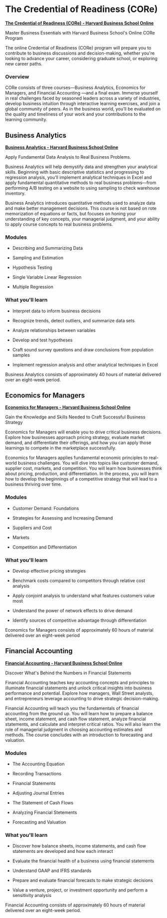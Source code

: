 # The Credential of Readiness (CORe)

**[The Credential of Readiness (CORe) - Harvard Business School Online](https://online.hbs.edu/courses/core/ "Program Description")**

Master Business Essentials with Harvard Business School's Online CORe Program

The online Credential of Readiness (CORe) program will prepare you to contribute to business discussions and decision-making, whether you're looking to advance your career, considering graduate school, or exploring new career paths.

### Overview

CORe consists of three courses—Business Analytics, Economics for Managers, and Financial Accounting —and a final exam. Immerse yourself in real challenges faced by seasoned leaders across a variety of industries, develop business intuition through interactive learning exercises, and join a global community of peers. As in the business world, you’ll be evaluated on the quality and timeliness of your work and your contributions to the learning community.

## Business Analytics

**[Business Analytics - Harvard Business School Online](https://online.hbs.edu/courses/business-analytics/ "Program Description")**

Apply Fundamental Data Analysis to Real Business Problems.

Business Analytics will help demystify data and strengthen your analytical skills. Beginning with basic descriptive statistics and progressing to regression analysis, you’ll implement analytical techniques in Excel and apply fundamental quantitative methods to real business problems—from performing A/B testing on a website to using sampling to check warehouse inventory.

Business Analytics introduces quantitative methods used to analyze data and make better management decisions. This course is not based on rote memorization of equations or facts, but focuses on honing your understanding of key concepts, your managerial judgment, and your ability to apply course concepts to real business problems.

### Modules

  - Describing and Summarizing Data
  
  - Sampling and Estimation
  
  - Hypothesis Testing
  
  - Single Variable Linear Regression
  
  - Multiple Regression

### What you'll learn

  - Interpret data to inform business decisions
  
  - Recognize trends, detect outliers, and summarize data sets
  
  - Analyze relationships between variables
  
  - Develop and test hypotheses
  
  - Craft sound survey questions and draw conclusions from population samples
  
  - Implement regression analysis and other analytical techniques in Excel

Business Analytics consists of approximately 40 hours of material delivered over an eight-week period.

## Economics for Managers

**[Economics for Managers - Harvard Business School Online](https://online.hbs.edu/courses/economics-for-managers/ "Program Description")**

Gain the Knowledge and Skills Needed to Craft Successful Business Strategy

Economics for Managers will enable you to drive critical business decisions. Explore how businesses approach pricing strategy, evaluate market demand, and differentiate their offerings, and how you can apply those learnings to compete in the marketplace successfully.

Economics for Managers applies fundamental economic principles to real-world business challenges. You will dive into topics like customer demand, supplier cost, markets, and competition. You will learn how businesses think about pricing, production, and differentiation. In the process, you will learn how to develop the beginnings of a competitive strategy that will lead to a business thriving over time.

### Modules

  - Customer Demand: Foundations
  
  - Strategies for Assessing and Increasing Demand
  
  - Suppliers and Cost
  
  - Markets 
  
  - Competition and Differentiation

### What you'll learn

  - Develop effective pricing strategies
  
  - Benchmark costs compared to competitors through relative cost analysis
  
  - Apply conjoint analysis to understand what features customers value most
  
  - Understand the power of network effects to drive demand
  
  - Identify sources of competitive advantage through differentiation
  
Economics for Managers consists of approximately 60 hours of material delivered over an eight-week period

## Financial Accounting

**[Financial Accounting - Harvard Business School Online](https://online.hbs.edu/courses/financial-accounting/ "Program Description")**

Discover What's Behind the Numbers in Financial Statements

Financial Accounting teaches key accounting concepts and principles to illuminate financial statements and unlock critical insights into business performance and potential. Explore how managers, Wall Street analysts, and entrepreneurs leverage accounting to drive strategic decision-making.

Financial Accounting will teach you the fundamentals of financial accounting from the ground up. You will learn how to prepare a balance sheet, income statement, and cash flow statement, analyze financial statements, and calculate and interpret critical ratios. You will also learn the role of managerial judgment in choosing accounting estimates and methods. The course concludes with an introduction to forecasting and valuation.

### Modules

  - The Accounting Equation
  
  - Recording Transactions
  
  - Financial Statements
  
  - Adjusting Journal Entries
  
  - The Statement of Cash Flows
  
  - Analyzing Financial Stetements
  
  - Forecasting and Valuation

### What you'll learn

  - Discover how balance sheets, income statements, and cash flow statements are developed and how each interact
  
  - Evaluate the financial health of a business using financial statements
  
  - Understand GAAP and IFRS standards
  
  - Prepare and evaluate financial forecasts to make strategic decisions
  
  - Value a venture, project, or investment opportunity and perform a sensitivity analysis
  
Financial Accounting consists of approximately 60 hours of material delivered over an eight-week period.
